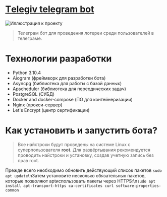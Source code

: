 # [Тelegiv telegram bot](https://github.com/h0riz4n/lottery_bot)
![Иллюстрация к проекту](https://github.com/h0riz4n/lottery_bot/blob/main/picture.png)
> Телеграм бот для проведения лотереи среди пользователей в телеграме.

# Технологии разработки
- Python 3.10.4
- Aiogram (фреймворк для разработки бота)
- Asyncpg (библиотека для работы с базой данных)
- Apscheduler (библиотека для переодических задач)
- PostgreSQL (СУБД)
- Docker and docker-compose (ПО для контейнеризации)
- Nginx (прокси-сервер)
- Let's Encrypt (центр сертификации)

# Как установить и запустить бота?

> Все найстроки будут проведены на системе Linux с суперпользователя **root**. Для развёртывания рекомендуется проводить найстроки и установку, cоздав учетную запись без прав root.

Прежде всего необходимо обновить действующий список пакетов ```sudo apt update```\nЗатем установите несколько обязательных пакетов, которые позволяют aptиспользовать пакеты через HTTPS:\n```sudo apt install apt-transport-https ca-certificates curl software-properties-common```
